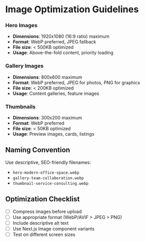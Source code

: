 # Image Optimization Guidelines

### Hero Images
- **Dimensions**: 1920x1080 (16:9 ratio) maximum
- **Format**: WebP preferred, JPEG fallback
- **File size**: < 500KB optimized
- **Usage**: Above-the-fold content, priority loading

### Gallery Images  
- **Dimensions**: 800x600 maximum
- **Format**: WebP preferred, JPEG for photos, PNG for graphics
- **File size**: < 200KB optimized
- **Usage**: Content galleries, feature images

### Thumbnails
- **Dimensions**: 300x200 maximum  
- **Format**: WebP preferred
- **File size**: < 50KB optimized
- **Usage**: Preview images, cards, listings

## Naming Convention
Use descriptive, SEO-friendly filenames:
- `hero-modern-office-space.webp`
- `gallery-team-collaboration.webp`
- `thumbnail-service-consulting.webp`

## Optimization Checklist
- [ ] Compress images before upload
- [ ] Use appropriate format (WebP/AVIF > JPEG > PNG)
- [ ] Include descriptive alt text
- [ ] Use Next.js Image component variants
- [ ] Test on different screen sizes
